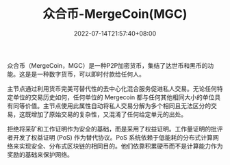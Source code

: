 ﻿---
weight: 
title: "众合币-MergeCoin(MGC)"
description: "众合币（MergeCoin，MGC）是一种P2P加密货币，集结了达世币和黑币的功能"
date: 2022-07-14T21:57:40+08:00
lastmod: 2022-07-14T16:45:40+08:00
draft: false
authors: ["seven"]
featuredImage: "zhonghebi-mergecoinmgc.webp"
link: "http://www.mergechain.com/"
tags: ["数字代币","众合币-MergeCoin(MGC)"]
categories: ["navigation"]
navigation: ["数字代币"]
lightgallery: true
toc: true
pinned: false
recommend: false
recommend1: false
---
众合币（MergeCoin，MGC）是一种P2P加密货币，集结了达世币和黑币的功能。这是是一种数字货币，可以即时付款给任何人。

主节点通过利用货币完美可替代性的去中心化混合服务促进私人交易。无论任何特定单位的交易历史如何，任何单位的 Mergecoin 都与任何其他相同大小的单位具有同等价值。主节点使用此属性自动将私人交易分解为多个相同且无法区分的交易，这既增加了原始交易的复杂性，又混淆了任何给定单元的出处。

拒绝将采矿和工作证明作为安全的基础，而是采用了权益证明。工作量证明的批评者开发了权益证明 (PoS) 作为替代协议。PoS 系统依赖于低能耗的分布式计算网络来实现安全、分布式区块链的相同目的。他们依靠积累硬币而不是计算能力作为奖励的基础来保护网络。